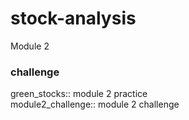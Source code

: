 # stock-analysis
Module 2

### challenge
green_stocks:: module 2 practice <br />
module2_challenge:: module 2 challenge <br />
